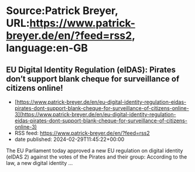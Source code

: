 # Source:Patrick Breyer, URL:https://www.patrick-breyer.de/en/?feed=rss2, language:en-GB

## EU Digital Identity Regulation (eIDAS): Pirates don’t support blank cheque for surveillance of citizens online!
 - [https://www.patrick-breyer.de/en/eu-digital-identity-regulation-eidas-pirates-dont-support-blank-cheque-for-surveillance-of-citizens-online-3](https://www.patrick-breyer.de/en/eu-digital-identity-regulation-eidas-pirates-dont-support-blank-cheque-for-surveillance-of-citizens-online-3)
 - RSS feed: https://www.patrick-breyer.de/en/?feed=rss2
 - date published: 2024-02-29T11:45:22+00:00

<p>The EU Parliament today approved a new EU regulation on digital identity (eIDAS 2) against the votes of the Pirates and their group: According to the law, a new digital identity <span>…</span></p>

